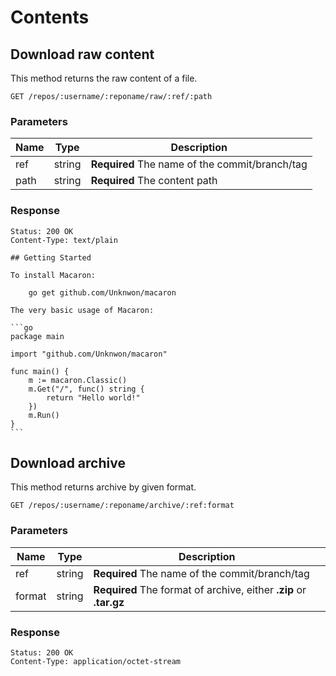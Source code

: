# Contents

## Download raw content

This method returns the raw content of a file.

```
GET /repos/:username/:reponame/raw/:ref/:path
```

### Parameters

|Name|Type|Description|
|----|----|-----------|
|ref|string|**Required** The name of the commit/branch/tag|
|path|string|**Required** The content path|

### Response

```
Status: 200 OK
Content-Type: text/plain
```

	## Getting Started
	
	To install Macaron:
	
		go get github.com/Unknwon/macaron
	
	The very basic usage of Macaron:
	
	```go
	package main
	
	import "github.com/Unknwon/macaron"
	
	func main() {
		m := macaron.Classic()
		m.Get("/", func() string {
			return "Hello world!"
		})
		m.Run()
	}
	```

## Download archive

This method returns archive by given format.

```
GET /repos/:username/:reponame/archive/:ref:format
```

### Parameters

|Name|Type|Description|
|----|----|-----------|
|ref|string|**Required** The name of the commit/branch/tag|
|format|string|**Required** The format of archive, either **.zip** or **.tar.gz**|

### Response

```
Status: 200 OK
Content-Type: application/octet-stream
```
